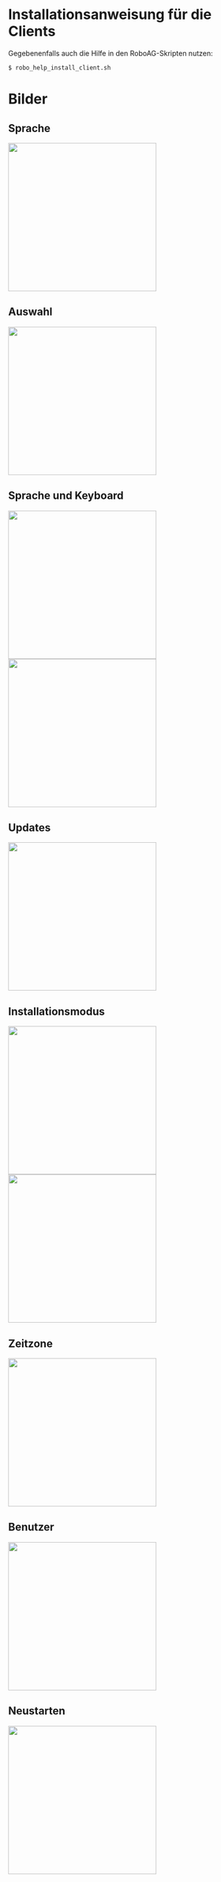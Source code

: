 # Installationsanweisung für die Clients

Gegebenenfalls auch die Hilfe in den RoboAG-Skripten nutzen:

    $ robo_help_install_client.sh

# Bilder
## Sprache
<img src="img/client_install/001_sprache.png"          width="300">

## Auswahl
<img src="img/client_install/002_installation.png"     width="300">

## Sprache und Keyboard
<img src="img/client_install/003_sprache.png"          width="300" align="left">
<img src="img/client_install/004_keyboard.png"         width="300">

## Updates
<img src="img/client_install/005_updates.png"          width="300">

## Installationsmodus
<img src="img/client_install/006_installationsart.png" width="300" align="left">
<img src="img/client_install/007_nachfrage.png"        width="300">

## Zeitzone
<img src="img/client_install/008_zeitzone.png"         width="300">

## Benutzer
<img src="img/client_install/009_benutzer.png"         width="300">

## Neustarten
<img src="img/client_install/010_neustart.png"         width="300">
